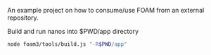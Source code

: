 An example project on how to consume/use FOAM from an external repository.

Build and run nanos into $PWD/app directory
```sh
node foam3/tools/build.js "-R$PWD/app"
```
